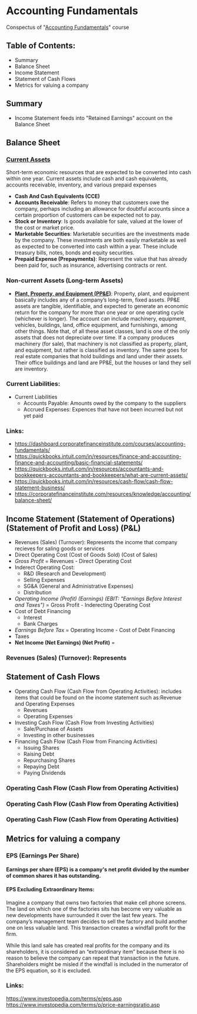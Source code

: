 # Accounting Fundamentals

Conspectus of "[Accounting Fundamentals](https://dashboard.corporatefinanceinstitute.com/courses/accounting-fundamentals/)" course

## Table of Contents:
- Summary
- Balance Sheet
- Income Statement
- Statement of Cash Flows
- Metrics for valuing a company

## Summary
- Income Statement feeds into "Retained Earnings" account on the Balance Sheet

## Balance Sheet


### [Current Assets](https://quickbooks.intuit.com/in/resources/accountants-and-bookkeepers-accountants-and-bookkeepers/what-are-current-assets/)
Short-term economic resources that are expected to be converted into cash within one year. Current assets include cash and cash equivalents, accounts receivable, inventory, and various prepaid expenses
- **Cash And Cash Equivalents (CCE)**
- **Accounts Receivable**: Refers to money that customers owe the company, perhaps including an allowance for doubtful accounts since a certain proportion of customers can be expected not to pay.
- **Stock or Inventory**: Is goods available for sale, valued at the lower of the cost or market price. 
- **Marketable Securities**: Marketable securities are the investments made by the company. These investments are both easily marketable as well as expected to be converted into cash within a year. These include treasury bills, notes, bonds and equity securities.
- **Prepaid Expense (Prepayments)**: Represent the value that has already been paid for, such as insurance, advertising contracts or rent.


### Non-current Assets (Long-term Assets)
- **[Plant, Property, and Equipment (PP&E)](https://corporatefinanceinstitute.com/resources/knowledge/accounting/ppe-property-plant-equipment/)**: Property, plant, and equipment basically includes any of a company’s long-term, fixed assets. PP&E assets are tangible, identifiable, and expected to generate an economic return for the company for more than one year or one operating cycle (whichever is longer). The account can include machinery, equipment, vehicles, buildings, land, office equipment, and furnishings, among other things. Note that, of all these asset classes, land is one of the only assets that does not depreciate over time. If a company produces machinery (for sale), that machinery is not classified as property, plant, and equipment, but rather is classified as inventory. The same goes for real estate companies that hold buildings and land under their assets. Their office buildings and land are PP&E, but the houses or land they sell are inventory.


### Current Liabilities:
- Current Liabilities
  - Accounts Payable: Amounts owed by the company to the suppliers
  - Accrued Expenses: Expences that have not been incurred but not yet paid


### Links:
- https://dashboard.corporatefinanceinstitute.com/courses/accounting-fundamentals/
- https://quickbooks.intuit.com/in/resources/finance-and-accounting-finance-and-accounting/basic-financial-statements/
- https://quickbooks.intuit.com/in/resources/accountants-and-bookkeepers-accountants-and-bookkeepers/what-are-current-assets/
- https://quickbooks.intuit.com/in/resources/cash-flow/cash-flow-statement-business/
- https://corporatefinanceinstitute.com/resources/knowledge/accounting/balance-sheet/

## Income Statement (Statement of Operations) (Statement of Profit and Loss) (P&L)

- Revenues (Sales) (Turnover): Represents the income that company recieves for saling goods or services
- Direct Operating Cost (Cost of Goods Sold) (Cost of Sales)
- *Gross Profit* = Revenues - Direct Operating Cost
- Inderect Operating Cost:
  - R&D (Research and Development)
  - Selling Expenses
  - SG&A (General and Administrative Expenses)
  - Distribution
- *Operating Income (Profit) (Earnings) (EBIT: "Earnings Before Interest and Taxes")* = Gross Profit - Inderecting Operating Cost
- Cost of Debt Financing
  - Interest 
  - Bank Charges
- *Earnings Before Tax* = Operating Income - Cost of Debt Financing
- Taxes
- **Net Income (Net Earnings) (Net Profit)** = 



### Revenues (Sales) (Turnover): Represents

## Statement of Cash Flows
- Operating Cash Flow (Cash Flow from Operating Activities): includes items that could be found on the income statement such as:Revenue and Operating Expenses
  - Revenues
  - Operating Expenses
- Investing Cash Flow (Cash Flow from Investing Activities)
  - Sale/Purchase of Assets
  - Investing in other businesses
- Financing Cash Flow (Cash Flow from Financing Activities)
  - Issuing Shares
  - Raising Debt
  - Repurchasing Shares
  - Repaying Debt
  - Paying Dividends

### Operating Cash Flow (Cash Flow from Operating Activities)
### Operating Cash Flow (Cash Flow from Operating Activities)
### Operating Cash Flow (Cash Flow from Operating Activities)

## Metrics for valuing a company

### EPS (Earnings Per Share)

#### Earnings per share (EPS) is a company's net profit divided by the number of common shares it has outstanding.
#### EPS Excluding Extraordinary Items: 
Imagine a company that owns two factories that make cell phone screens. The land on which one of the factories sits has become very valuable as new developments have surrounded it over the last few years. The company’s management team decides to sell the factory and build another one on less valuable land. This transaction creates a windfall profit for the firm.

While this land sale has created real profits for the company and its shareholders, it is considered an “extraordinary item” because there is no reason to believe the company can repeat that transaction in the future. Shareholders might be misled if the windfall is included in the numerator of the EPS equation, so it is excluded.

### Links:
https://www.investopedia.com/terms/e/eps.asp
https://www.investopedia.com/terms/p/price-earningsratio.asp
